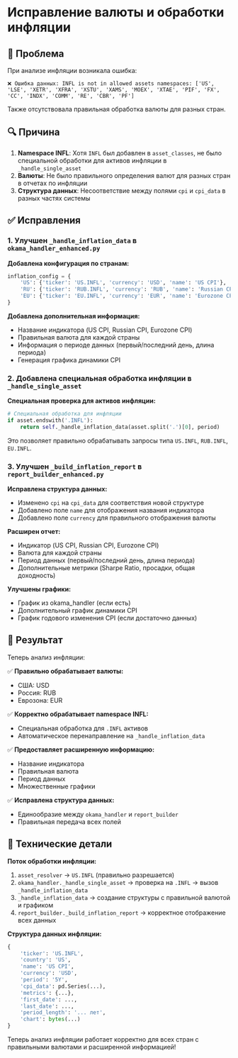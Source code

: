 # Исправление валюты и обработки инфляции

## 🐛 Проблема

При анализе инфляции возникала ошибка:
```
❌ Ошибка данных: INFL is not in allowed assets namespaces: ['US', 'LSE', 'XETR', 'XFRA', 'XSTU', 'XAMS', 'MOEX', 'XTAE', 'PIF', 'FX', 'CC', 'INDX', 'COMM', 'RE', 'CBR', 'PF']
```

Также отсутствовала правильная обработка валюты для разных стран.

## 🔍 Причина

1. **Namespace INFL**: Хотя `INFL` был добавлен в `asset_classes`, не было специальной обработки для активов инфляции в `_handle_single_asset`
2. **Валюты**: Не было правильного определения валют для разных стран в отчетах по инфляции
3. **Структура данных**: Несоответствие между полями `cpi` и `cpi_data` в разных частях системы

## ✅ Исправления

### 1. Улучшен `_handle_inflation_data` в `okama_handler_enhanced.py`

**Добавлена конфигурация по странам:**
```python
inflation_config = {
    'US': {'ticker': 'US.INFL', 'currency': 'USD', 'name': 'US CPI'},
    'RU': {'ticker': 'RUB.INFL', 'currency': 'RUB', 'name': 'Russian CPI'},
    'EU': {'ticker': 'EU.INFL', 'currency': 'EUR', 'name': 'Eurozone CPI'}
}
```

**Добавлена дополнительная информация:**
- Название индикатора (US CPI, Russian CPI, Eurozone CPI)
- Правильная валюта для каждой страны
- Информация о периоде данных (первый/последний день, длина периода)
- Генерация графика динамики CPI

### 2. Добавлена специальная обработка инфляции в `_handle_single_asset`

**Специальная проверка для активов инфляции:**
```python
# Специальная обработка для инфляции
if asset.endswith('.INFL'):
    return self._handle_inflation_data(asset.split('.')[0], period)
```

Это позволяет правильно обрабатывать запросы типа `US.INFL`, `RUB.INFL`, `EU.INFL`.

### 3. Улучшен `_build_inflation_report` в `report_builder_enhanced.py`

**Исправлена структура данных:**
- Изменено `cpi` на `cpi_data` для соответствия новой структуре
- Добавлено поле `name` для отображения названия индикатора
- Добавлено поле `currency` для правильного отображения валюты

**Расширен отчет:**
- Индикатор (US CPI, Russian CPI, Eurozone CPI)
- Валюта для каждой страны
- Период данных (первый/последний день, длина периода)
- Дополнительные метрики (Sharpe Ratio, просадки, общая доходность)

**Улучшены графики:**
- График из okama_handler (если есть)
- Дополнительный график динамики CPI
- График годового изменения CPI (если достаточно данных)

## 🎯 Результат

Теперь анализ инфляции:

✅ **Правильно обрабатывает валюты:**
- США: USD
- Россия: RUB  
- Еврозона: EUR

✅ **Корректно обрабатывает namespace INFL:**
- Специальная обработка для `.INFL` активов
- Автоматическое перенаправление на `_handle_inflation_data`

✅ **Предоставляет расширенную информацию:**
- Название индикатора
- Правильная валюта
- Период данных
- Множественные графики

✅ **Исправлена структура данных:**
- Единообразие между `okama_handler` и `report_builder`
- Правильная передача всех полей

## 🔧 Технические детали

**Поток обработки инфляции:**
1. `asset_resolver` → `US.INFL` (правильно разрешается)
2. `okama_handler._handle_single_asset` → проверка на `.INFL` → вызов `_handle_inflation_data`
3. `_handle_inflation_data` → создание структуры с правильной валютой и графиком
4. `report_builder._build_inflation_report` → корректное отображение всех данных

**Структура данных инфляции:**
```python
{
    'ticker': 'US.INFL',
    'country': 'US',
    'name': 'US CPI',
    'currency': 'USD',
    'period': '5Y',
    'cpi_data': pd.Series(...),
    'metrics': {...},
    'first_date': ...,
    'last_date': ...,
    'period_length': '... лет',
    'chart': bytes(...)
}
```

Теперь анализ инфляции работает корректно для всех стран с правильными валютами и расширенной информацией!
